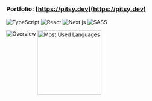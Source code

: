 ### Portfolio: [https://pitsy.dev](https://pitsy.dev)

![TypeScript](https://img.shields.io/badge/typescript-%23007ACC.svg?style=for-the-badge&logo=typescript&logoColor=white)
![React](https://img.shields.io/badge/react-%2320232a.svg?style=for-the-badge&logo=react&logoColor=%2361DAFB)
![Next.js](https://img.shields.io/badge/Next.js-black?style=for-the-badge&logo=next.js&logoColor=white)
![SASS](https://img.shields.io/badge/SASS-hotpink.svg?style=for-the-badge&logo=SASS&logoColor=white)

<img align="left" src="https://github-readme-stats.vercel.app/api?username=DanielPitfield&show_icons=true&theme=radical&border_radius=10&disable_animations=true&hide_border=true&text_bold=false&hide_rank=true&hide=issues&card_width=300&custom_title=Overview" alt="Overview">

<img align="left" height=170 src="https://github-readme-stats.vercel.app/api/top-langs/?username=DanielPitfield&layout=compact&show_icons=true&langs_count=6&hide=HTML,CSS&theme=radical&border_radius=10&disable_animations=true&hide_border=true&text_bold=false&card_width=241" alt="Most Used Languages">
